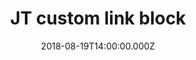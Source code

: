 ---
bylines: "Martin Banks"
capi: ""
date: "2018-08-19T14:00:00.000Z"
description: ""
preview: "https://d2n6ofw4o746cn.cloudfront.net/T3Interactives/2018/0817-linkblock-thurston/dist/PROD/preview.html"
slug: "jt-custom-link-block"
tech: "vue.js"
thumb: ""
title: "JT custom link block"
---